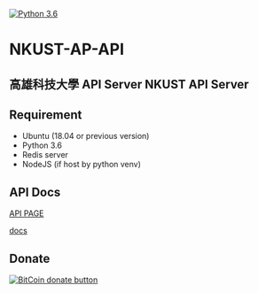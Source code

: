 [![Python 3.6](https://img.shields.io/badge/python-3.6-blue.svg)](https://www.python.org/downloads/release/python-360/)

NKUST-AP-API
==========

高雄科技大學 API Server NKUST API Server
---------------------------
Requirement
---
- Ubuntu (18.04 or previous version)
- Python 3.6
- Redis server
- NodeJS (if host by python venv)

API Docs
---
[API PAGE](https://nkust-itc.github.io/NKUST-AP-API/docs/api-page.html)

[docs](https://github.com/NKUST-ITC/AP-API/tree/develop/docs/v3)

Donate
---
[![BitCoin donate
button](http://img.shields.io/bitcoin/donate.png?color=yellow)](https://coinbase.com/checkouts/aa7cf80a2a85b4906cb98fc7b2aad5c5 "Donate
once-off to this project using BitCoin")



